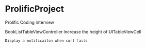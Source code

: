 ProlificProject
===============

Prolific Coding Interview

BookListTableViewController
	Increase the height of UITableViewCell

	Display a notificaiton when curl fails